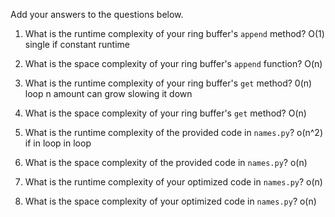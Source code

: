 Add your answers to the questions below.

1. What is the runtime complexity of your ring buffer's `append` method?
   O(1)
   single if
   constant runtime

2. What is the space complexity of your ring buffer's `append` function?
   O(n)

3. What is the runtime complexity of your ring buffer's `get` method?
   0(n)
   loop n amount can grow slowing it down

4. What is the space complexity of your ring buffer's `get` method?
   O(n)

5. What is the runtime complexity of the provided code in `names.py`?
   o(n^2)
   if in loop in loop

6. What is the space complexity of the provided code in `names.py`?
   o(n)

7. What is the runtime complexity of your optimized code in `names.py`?
   o(n)

8. What is the space complexity of your optimized code in `names.py`?
   o(n)
